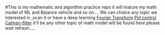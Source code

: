 #This is my mathematic and algorithm practice repo
it will  mature my math model of ML and Balance vehicle and so on....
We can choice any topic we interested in ,scan it or have a deep learning
[Fourier Transform](http://www.thefouriertransform.com/#introduction)
[Pid control](http://brettbeauregard.com/blog/2011/04/improving-the-beginners-pid-introduction/)
[Calman-filter](http://blog.tkjelectronics.dk/2012/09/a-practical-approach-to-kalman-filter-and-how-to-implement-it/)
it'll be any other topic of math model will be found here please wait refresh.....